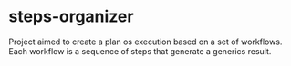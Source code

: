 # steps-organizer

Project aimed to create a plan os execution based on a set of workflows. Each workflow is a sequence of steps that generate a generics result.
